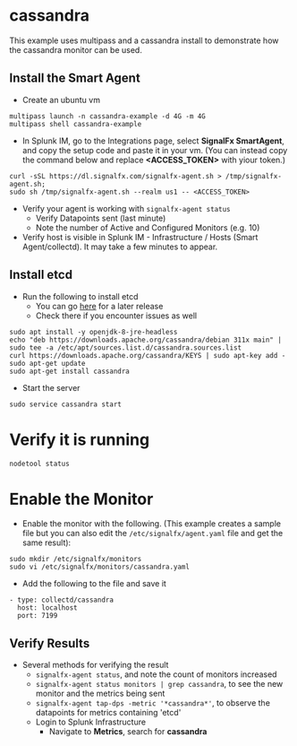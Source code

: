 # cassandra

This example uses multipass and a cassandra install to demonstrate how the cassandra monitor can be used.

## Install the Smart Agent
* Create an ubuntu vm

```
multipass launch -n cassandra-example -d 4G -m 4G
multipass shell cassandra-example
```
* In Splunk IM, go to the Integrations page, select **SignalFx SmartAgent**, and copy the setup code and paste it in your vm. (You can instead copy the command below and replace **<ACCESS_TOKEN>** with yiour token.)

```
curl -sSL https://dl.signalfx.com/signalfx-agent.sh > /tmp/signalfx-agent.sh;
sudo sh /tmp/signalfx-agent.sh --realm us1 -- <ACCESS_TOKEN>
```
* Verify your agent is working with ```signalfx-agent status```
  * Verify Datapoints sent (last minute)
  * Note the number of Active and Configured Monitors (e.g. 10)
* Verify host is visible in Splunk IM - Infrastructure / Hosts (Smart Agent/collectd). It may take a few minutes to appear.

## Install etcd
* Run the following to install etcd
  * You can go [here](https://cassandra.apache.org/download/) for a later release
  * Check there if you encounter issues as well

```
sudo apt install -y openjdk-8-jre-headless
echo "deb https://downloads.apache.org/cassandra/debian 311x main" | sudo tee -a /etc/apt/sources.list.d/cassandra.sources.list
curl https://downloads.apache.org/cassandra/KEYS | sudo apt-key add -
sudo apt-get update
sudo apt-get install cassandra
```
* Start the server

```
sudo service cassandra start
```

# Verify it is running

```
nodetool status
```

# Enable the Monitor
* Enable the monitor with the following. (This example creates a sample file but you can also edit the ```/etc/signalfx/agent.yaml``` file and get the same result):

```
sudo mkdir /etc/signalfx/monitors
sudo vi /etc/signalfx/monitors/cassandra.yaml
```
* Add the following to the file and save it

```
- type: collectd/cassandra
  host: localhost
  port: 7199
```

## Verify Results
* Several methods for verifying the result
  * ```signalfx-agent status```, and note the count of monitors increased
  * ```signalfx-agent status monitors | grep cassandra```, to see the new monitor and the metrics being sent
  * ```signalfx-agent tap-dps -metric '*cassandra*'```, to observe the datapoints for metrics containing 'etcd'
  * Login to Splunk Infrastructure
    * Navigate to **Metrics**, search for **cassandra**


